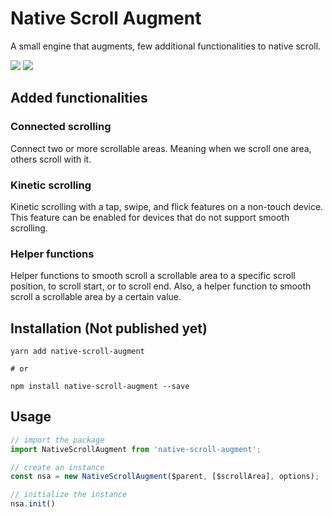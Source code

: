 # Native Scroll Augment
A small engine that augments, few additional functionalities to native scroll.

<a href="https://codeclimate.com/github/iamvijaydev/native-scroll-augment/maintainability"><img src="https://api.codeclimate.com/v1/badges/a2cc06280bab4be9d957/maintainability" /></a> <a href="https://codeclimate.com/github/iamvijaydev/native-scroll-augment/test_coverage"><img src="https://api.codeclimate.com/v1/badges/a2cc06280bab4be9d957/test_coverage" /></a>

## Added functionalities
### Connected scrolling
Connect two or more scrollable areas. Meaning when we scroll one area, others scroll with it.

### Kinetic scrolling
Kinetic scrolling with a tap, swipe, and flick features on a non-touch device. This feature can be enabled for devices that do not support smooth scrolling.

### Helper functions
Helper functions to smooth scroll a scrollable area to a specific scroll position, to scroll start, or to scroll end. Also, a helper function to smooth scroll a scrollable area by a certain value.

## Installation (Not published yet)
```shell
yarn add native-scroll-augment

# or 

npm install native-scroll-augment --save
```
## Usage
```javascript
// import the package
import NativeScrollAugment from 'native-scroll-augment';

// create an instance
const nsa = new NativeScrollAugment($parent, [$scrollArea], options);

// initialize the instance
nsa.init()
```
